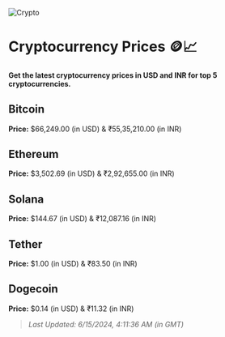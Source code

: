 
![Crypto](https://www.techguide.com.au/wp-content/uploads/2020/11/crypto3.jpeg)

# Cryptocurrency Prices 🪙📈

#### Get the latest cryptocurrency prices in USD and INR for top 5 cryptocurrencies.

## Bitcoin

**Price:** $66,249.00 (in USD) & ₹55,35,210.00 (in INR)

## Ethereum

**Price:** $3,502.69 (in USD) & ₹2,92,655.00 (in INR)

## Solana

**Price:** $144.67 (in USD) & ₹12,087.16 (in INR)

## Tether

**Price:** $1.00 (in USD) & ₹83.50 (in INR)

## Dogecoin

**Price:** $0.14 (in USD) & ₹11.32 (in INR)

> _Last Updated: 6/15/2024, 4:11:36 AM (in GMT)_
